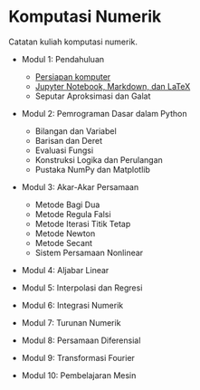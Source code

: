  # Komputasi Numerik

Catatan kuliah komputasi numerik.

- Modul 1: Pendahuluan
  - [Persiapan komputer](Modul01/01-1-Persiapan-Komputer.md)
  - [Jupyter Notebook, Markdown, dan LaTeX](Modul01/01-2-Menulis-Catatan.ipynb)
  - Seputar Aproksimasi dan Galat

- Modul 2: Pemrograman Dasar dalam Python
  - Bilangan dan Variabel
  - Barisan dan Deret
  - Evaluasi Fungsi
  - Konstruksi Logika dan Perulangan
  - Pustaka NumPy dan Matplotlib

- Modul 3: Akar-Akar Persamaan
  - Metode Bagi Dua
  - Metode Regula Falsi
  - Metode Iterasi Titik Tetap
  - Metode Newton
  - Metode Secant
  - Sistem Persamaan Nonlinear

- Modul 4: Aljabar Linear
- Modul 5: Interpolasi dan Regresi
- Modul 6: Integrasi Numerik
- Modul 7: Turunan Numerik
- Modul 8: Persamaan Diferensial
- Modul 9: Transformasi Fourier
- Modul 10: Pembelajaran Mesin
